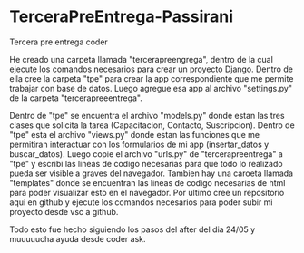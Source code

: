 # TerceraPreEntrega-Passirani
Tercera pre entrega coder 

He creado una carpeta llamada "tercerapreengrega", dentro de la cual ejecute los comandos necesarios para crear un proyecto Django. 
Dentro de ella cree la carpeta "tpe" para crear la app correspondiente que me permite trabajar con base de datos. Luego agregue esa app al archivo "settings.py" de la carpeta "tercerapreeentrega". 

Dentro de "tpe" se encuentra el archivo "models.py" donde estan las tres clases que solicita la tarea (Capacitacion, Contacto, Suscripcion). 
Dentro de "tpe" esta el archivo "views.py" donde estan las funciones que me permitiran interactuar con los formularios de mi app (insertar_datos y buscar_datos).
Luego copie el archivo "urls.py" de "tercerapreentrega" a "tpe" y escribi las lineas de codigo necesarias para que todo lo realizado pueda ser visible a graves del navegador. 
Tambien hay una caroeta llamada "templates" donde se encuentran las lineas de codigo necesarias de html para poder visualizar esto en el navegador. 
Por ultimo cree un repositorio aqui en github y ejecute los comandos necesarios para poder subir mi proyecto desde vsc a github. 

Todo esto fue hecho siguiendo los pasos del after del dia 24/05 y muuuuucha ayuda desde coder ask. 
